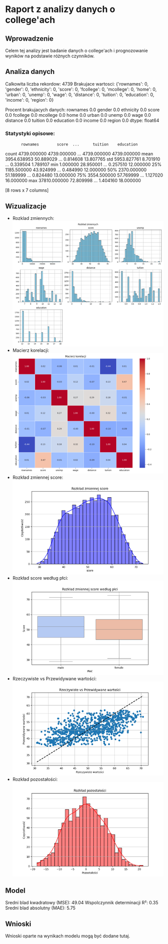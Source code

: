 # Raport z analizy danych o college'ach

## Wprowadzenie
Celem tej analizy jest badanie danych o college'ach i prognozowanie wyników na podstawie różnych czynników.

## Analiza danych
Calkowita liczba rekordow: 4739
Brakujace wartosci: {'rownames': 0, 'gender': 0, 'ethnicity': 0, 'score': 0, 'fcollege': 0, 'mcollege': 0, 'home': 0, 'urban': 0, 'unemp': 0, 'wage': 0, 'distance': 0, 'tuition': 0, 'education': 0, 'income': 0, 'region': 0}

Procent brakujacych danych:
rownames     0.0
gender       0.0
ethnicity    0.0
score        0.0
fcollege     0.0
mcollege     0.0
home         0.0
urban        0.0
unemp        0.0
wage         0.0
distance     0.0
tuition      0.0
education    0.0
income       0.0
region       0.0
dtype: float64

### Statystyki opisowe:
           rownames        score  ...      tuition    education
count   4739.000000  4739.000000  ...  4739.000000  4739.000000
mean    3954.638953    50.889029  ...     0.814608    13.807765
std     5953.827761     8.701910  ...     0.339504     1.789107
min        1.000000    28.950001  ...     0.257510    12.000000
25%     1185.500000    43.924999  ...     0.484990    12.000000
50%     2370.000000    51.189999  ...     0.824480    13.000000
75%     3554.500000    57.769999  ...     1.127020    16.000000
max    37810.000000    72.809998  ...     1.404160    18.000000

[8 rows x 7 columns]

## Wizualizacje
- Rozklad zmiennych: ![Rozkład zmiennych](variable_distribution.png)
- Macierz korelacji: ![Macierz korelacji](correlation_matrix.png)
- Rozkład zmiennej score: ![Rozkład zmiennej score](score_distribution.png)
- Rozkład score według płci: ![Rozkład score według płci](score_by_gender.png)
- Rzeczywiste vs Przewidywane wartości: ![Rzeczywiste vs Przewidywane wartości](predicted_vs_actual.png)
- Rozkład pozostałości: ![Rozkład pozostałości](residuals_distribution.png)

## Model
Sredni blad kwadratowy (MSE): 49.04
Wspolczynnik determinacji R²: 0.35
Sredni blad absolutny (MAE): 5.75

## Wnioski
Wnioski oparte na wynikach modelu mogą być dodane tutaj.
